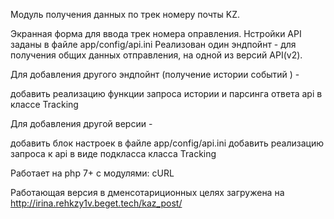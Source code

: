 Модуль получения данных по трек номеру почты KZ.

Экранная форма для ввода трек номера оправления.
Нстройки API заданы в файле app/config/api.ini
Реализован один эндпойнт - для получения общих данных отправления, на одной из версий API(v2).


Для добавления другого эндпойнт (получение истории событий )  - 

добавить реализацию функции запроса истории и парсинга ответа api в классе Tracking


Для добавления другой версии  - 

добавить блок настроек в файле app/config/api.ini
добавить реализацию запроса к api в виде подкласса класса Tracking


Работает на php 7+ с модулями:
cURL

Работающая версия в дменсотариционных целях загружена на http://irina.rehkzy1v.beget.tech/kaz_post/
